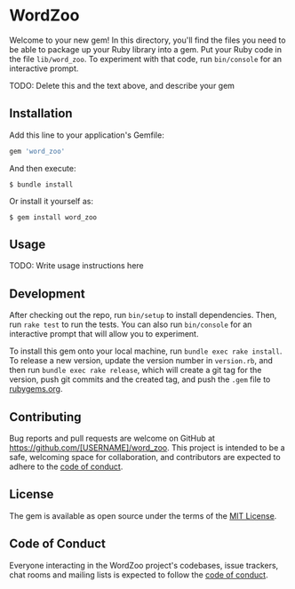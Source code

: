 # WordZoo

Welcome to your new gem! In this directory, you'll find the files you need to be able to package up your Ruby library into a gem. Put your Ruby code in the file `lib/word_zoo`. To experiment with that code, run `bin/console` for an interactive prompt.

TODO: Delete this and the text above, and describe your gem

## Installation

Add this line to your application's Gemfile:

```ruby
gem 'word_zoo'
```

And then execute:

    $ bundle install

Or install it yourself as:

    $ gem install word_zoo

## Usage

TODO: Write usage instructions here

## Development

After checking out the repo, run `bin/setup` to install dependencies. Then, run `rake test` to run the tests. You can also run `bin/console` for an interactive prompt that will allow you to experiment.

To install this gem onto your local machine, run `bundle exec rake install`. To release a new version, update the version number in `version.rb`, and then run `bundle exec rake release`, which will create a git tag for the version, push git commits and the created tag, and push the `.gem` file to [rubygems.org](https://rubygems.org).

## Contributing

Bug reports and pull requests are welcome on GitHub at https://github.com/[USERNAME]/word_zoo. This project is intended to be a safe, welcoming space for collaboration, and contributors are expected to adhere to the [code of conduct](https://github.com/[USERNAME]/word_zoo/blob/master/CODE_OF_CONDUCT.md).

## License

The gem is available as open source under the terms of the [MIT License](https://opensource.org/licenses/MIT).

## Code of Conduct

Everyone interacting in the WordZoo project's codebases, issue trackers, chat rooms and mailing lists is expected to follow the [code of conduct](https://github.com/[USERNAME]/word_zoo/blob/master/CODE_OF_CONDUCT.md).
